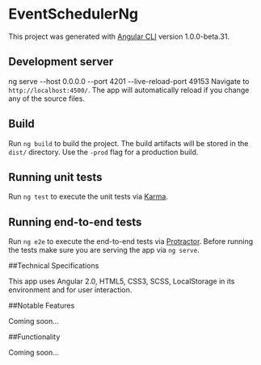 # EventSchedulerNg

This project was generated with [Angular CLI](https://github.com/angular/angular-cli) version 1.0.0-beta.31.

## Development server
ng serve --host 0.0.0.0 --port 4201 --live-reload-port 49153
Navigate to `http://localhost:4500/`. 
The app will automatically reload if you change any of the source files.

## Build

Run `ng build` to build the project. The build artifacts will be stored in the `dist/` directory. Use the `-prod` flag for a production build.

## Running unit tests

Run `ng test` to execute the unit tests via [Karma](https://karma-runner.github.io).

## Running end-to-end tests

Run `ng e2e` to execute the end-to-end tests via [Protractor](http://www.protractortest.org/).
Before running the tests make sure you are serving the app via `ng serve`.


##Technical Specifications

This app uses Angular 2.0, HTML5, CSS3, SCSS, LocalStorage in its environment and for user interaction.

##Notable Features

Coming soon...

##Functionality

Coming soon...
